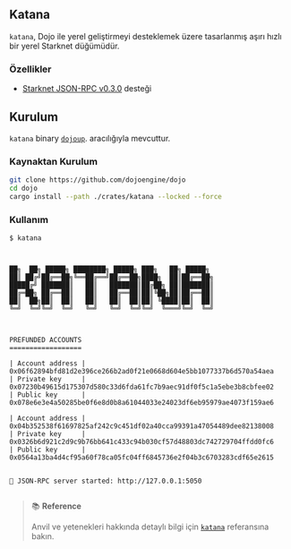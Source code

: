 ## Katana

`katana`, Dojo ile yerel geliştirmeyi desteklemek üzere tasarlanmış aşırı hızlı bir yerel Starknet düğümüdür.

### Özellikler

-   [Starknet JSON-RPC v0.3.0](https://github.com/starkware-libs/starknet-specs/tree/v0.3.0) desteği

## Kurulum

`katana` binary [`dojoup`](../../getting-started/installation.md#using-dojoup). aracılığıyla mevcuttur.

### Kaynaktan Kurulum

```bash
git clone https://github.com/dojoengine/dojo
cd dojo
cargo install --path ./crates/katana --locked --force
```

### Kullanım

```console
$ katana



██╗  ██╗ █████╗ ████████╗ █████╗ ███╗   ██╗ █████╗
██║ ██╔╝██╔══██╗╚══██╔══╝██╔══██╗████╗  ██║██╔══██╗
█████╔╝ ███████║   ██║   ███████║██╔██╗ ██║███████║
██╔═██╗ ██╔══██║   ██║   ██╔══██║██║╚██╗██║██╔══██║
██║  ██╗██║  ██║   ██║   ██║  ██║██║ ╚████║██║  ██║
╚═╝  ╚═╝╚═╝  ╚═╝   ╚═╝   ╚═╝  ╚═╝╚═╝  ╚═══╝╚═╝  ╚═╝



PREFUNDED ACCOUNTS
==================

| Account address |  0x06f62894bfd81d2e396ce266b2ad0f21e0668d604e5bb1077337b6d570a54aea
| Private key     |  0x07230b49615d175307d580c33d6fda61fc7b9aec91df0f5c1a5ebe3b8cbfee02
| Public key      |  0x078e6e3e4a50285be0f6e8d0b8a61044033e24023df6eb95979ae4073f159ae6

| Account address |  0x04b352538f61697825af242c9c451df02a40cca99391a47054489dee82138008
| Private key     |  0x0326b6d921c2d9c9b76bb641c433c94b030cf57d48803dc742729704ffdd0fc6
| Public key      |  0x0564a13ba4d4cf95a60f78ca05fc04ff6845736e2f04b3c6703283cdf65e2615


🚀 JSON-RPC server started: http://127.0.0.1:5050


```

> 📚 **Reference**
>
> Anvil ve yetenekleri hakkında detaylı bilgi için [`katana`](../../reference/katana/) referansına bakın.
